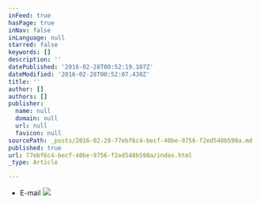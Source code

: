 ```yaml
---
inFeed: true
hasPage: true
inNav: false
inLanguage: null
starred: false
keywords: []
description: ''
datePublished: '2016-02-28T00:52:19.107Z'
dateModified: '2016-02-28T00:52:07.430Z'
title: ''
author: []
authors: []
publisher:
  name: null
  domain: null
  url: null
  favicon: null
sourcePath: _posts/2016-02-28-77ebf6c4-becf-40be-9756-f2ed548b598a.md
published: true
url: 77ebf6c4-becf-40be-9756-f2ed548b598a/index.html
_type: Article

---
```

* E-mail
![](https://the-grid-user-content.s3-us-west-2.amazonaws.com/aa8f5439-2a5f-442b-af89-e048ed64fe16.jpg)